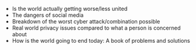 
- Is the world actually getting worse/less united
- The dangers of social media
- Breakdown of the worst cyber attack/combination possible
- Real world privacy issues compared to what a person is concerned about
- How is the world going to end today: A book of problems and solutions